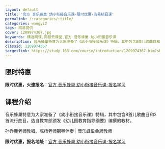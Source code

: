 ```yaml
---
layout: default
title: '官方 音乐蜂巢 幼小衔接音乐课-限时优惠-网易精品课'
permalink: /:categories/:title/
categories: wangyi2
tags: 网易提供
cover: 1209974367.jpg
keywords: 精选网课,网易云课堂,官方 音乐蜂巢 幼小衔接音乐课
description: 音乐蜂巢特意为大家准备了《幼小衔接音乐课》特辑，其中包含8首儿歌曲目和2首流行曲目，选自教育部颁发《幼儿园教育指导纲要》
classid: 1209974367
targetlink: https://study.163.com/course/introduction/1209974367.htm?share=1&shareId=1025206652&utm_campaign=share&utm_medium=iphoneShare&utm_source=&utm_u=1025206652
---
```


## 限时特惠

**限时优惠，火速报名**：[官方 音乐蜂巢 幼小衔接音乐课-报名学习](https://study.163.com/course/introduction/1209974367.htm?share=1&shareId=1025206652&utm_campaign=share&utm_medium=iphoneShare&utm_source=&utm_u=1025206652)

## 课程介绍

音乐蜂巢特意为大家准备了《幼小衔接音乐课》特辑，其中包含8首儿歌曲目和2首流行曲目，选自教育部颁发《幼儿园教育指导纲要》编撰的教材。



孙乔鹿老师教唱、陈杨老师钢琴伴奏 | 音乐蜂巢金牌教师

**限时优惠，报名地址**：[官方 音乐蜂巢 幼小衔接音乐课-报名学习](https://study.163.com/course/introduction/1209974367.htm?share=1&shareId=1025206652&utm_campaign=share&utm_medium=iphoneShare&utm_source=&utm_u=1025206652)

